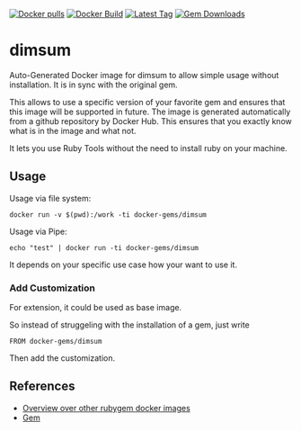 [![Docker pulls](https://img.shields.io/docker/pulls/rubygem/dimsum.svg)](https://hub.docker.com/r/rubygem/dimsum/)
[![Docker Build](https://img.shields.io/docker/automated/rubygem/dimsum.svg)](https://hub.docker.com/r/rubygem/dimsum/)
[![Latest Tag](https://img.shields.io/github/tag/docker-rubygem/dimsum.svg)](https://hub.docker.com/r/rubygem/dimsum/)
[![Gem Downloads](https://img.shields.io/gem/dt/dimsum.svg)](https://rubygems.org/gems/dimsum/)
# dimsum

Auto-Generated Docker image for dimsum to allow simple usage without installation.
It is in sync with the original gem.

This allows to use a specific version of your favorite gem and ensures that this image will be supported in future.
The image is generated automatically from a github repository by Docker Hub.
This ensures that you exactly know what is in the image and what not.

It lets you use Ruby Tools without the need to install ruby on your machine.

## Usage

Usage via file system:

`docker run -v $(pwd):/work -ti docker-gems/dimsum`

Usage via Pipe:

`echo "test" | docker run -ti docker-gems/dimsum`

It depends on your specific use case how your want to use it.

### Add Customization

For extension, it could be used as base image.

So instead of struggeling with the installation of a gem, just write

`FROM docker-gems/dimsum`

Then add the customization.

## References

 - [Overview over other rubygem docker images](https://github.com/thinkbot/docker-rubygem)
 - [Gem](https://rubygems.org/gems/dimsum/)
